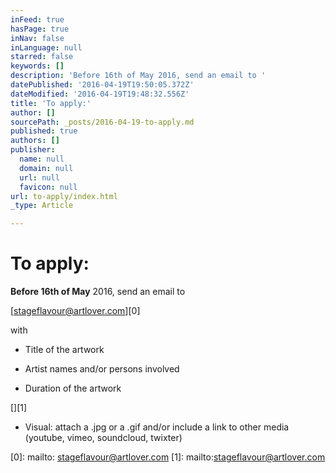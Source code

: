 ```yaml
---
inFeed: true
hasPage: true
inNav: false
inLanguage: null
starred: false
keywords: []
description: 'Before 16th of May 2016, send an email to '
datePublished: '2016-04-19T19:50:05.372Z'
dateModified: '2016-04-19T19:48:32.556Z'
title: 'To apply:'
author: []
sourcePath: _posts/2016-04-19-to-apply.md
published: true
authors: []
publisher:
  name: null
  domain: null
  url: null
  favicon: null
url: to-apply/index.html
_type: Article

---
```

# To apply:

**Before 16th of May** 2016, send an email to 

[stageflavour@artlover.com][0]

with

- Title of the artwork

- Artist names and/or persons involved

- Duration of the artwork

[][1]

- Visual: attach a .jpg or a .gif and/or include a link to other media (youtube, vimeo, soundcloud, twixter)

[0]: mailto: stageflavour@artlover.com
[1]: mailto:stageflavour@artlover.com